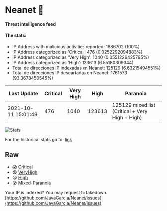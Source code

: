 # Neanet :hocho:
#### Threat intelligence feed
#### The stats:

- IP Address with malicious activities reported: 1886702 (100%)
- IP Address categorized as 'Critical':  476 (0.0252292094883%)
- IP Address categorized as 'Very High':  1040 (0.0551226425795%)
- IP Address categorized as 'High':  123613 (6.55180309344)
- Total de direcciones IP indexadas en Neanet:  125129 (6.63215494551%)
- Total de direcciones IP descartadas en Neanet:  1761573 (93.3678450545%)

| Last Update | Critical | Very High | High | Paranoia |
| --- | --- | --- | --- | --- |
| 2021-10-11 15:01:49 | 476 | 1040 | 123613 | 125129 mixed list (Critical + Very High + High)|

![Stats](https://docs.google.com/spreadsheets/d/e/2PACX-1vSnaNMIXVabIpDJjufMlzH7poXnshF3mgd8Is1g9ytUEzVsP5my4Trn8f-xkoLLQ38xpL3HtmUexLo6/pubchart?oid=501124687&format=image)

For the historical stats go to: [link](/stats.csv)
## Raw
- :scream: [Critical](https://raw.githubusercontent.com/JavaGarcia/Neanet/master/blacklists/neanet_critical.txt)
- :fearful: [VeryHigh](https://raw.githubusercontent.com/JavaGarcia/Neanet/master/blacklists/neanet_veryHigh.txtt)
- :frowning: [High](https://raw.githubusercontent.com/JavaGarcia/Neanet/master/blacklists/neanet_high.txt)
- :dizzy_face: [Mixed-Paranoia](https://raw.githubusercontent.com/JavaGarcia/Neanet/master/blacklists/neanet_all.txt)


Your IP is indexed? You may request to takedown. [https://github.com/JavaGarcia/Neanet/issues](https://github.com/JavaGarcia/Neanet/issues)










































































































































































































































































































































































































































































































































































































































































































































































































































































































































































































































































































































































































































































































































































































































































































































































































































































































































































































































































































































































































































































































































































































































































































































































































































































































































































































































































































































































































































































































































































































































































































































































































































































































































































































































































































































































































































































































































































































































































































































































































































































































































































































































































































































































































































































































































































































































































































































































































































































































































































































































































































































































































































































































































































































































































































































































































































































































































































































































































































































































































































































































































































































































































































































































































































































































































































































































































































































































































































































































































































































































































































































































































































































































































































































































































































































































































































































































































































































































































































































































































































































































































































































































































































































































































































































































































































































































































































































































































































































































































































































































































































































































































































































































































































































































































































































































































